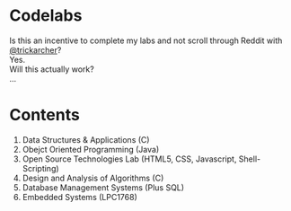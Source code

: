 # Codelabs 
Is this an incentive to complete my labs and not scroll through Reddit with [@trickarcher](https://github.com/trickarcher)?<br/>
Yes.<br/>
Will this actually work?<br/>
...
# Contents 
1. Data Structures & Applications (C)
2. Obejct Oriented Programming (Java)
3. Open Source Technologies Lab (HTML5, CSS, Javascript, Shell-Scripting)
4. Design and Analysis of Algorithms (C)
5. Database Management Systems (Plus SQL)
6. Embedded Systems (LPC1768)
